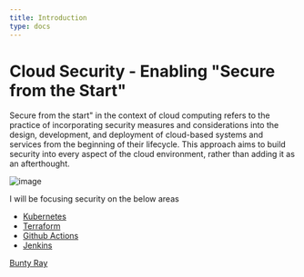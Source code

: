 ```yaml
---
title: Introduction
type: docs
---
```


# Cloud Security - Enabling "Secure from the Start"

Secure from the start" in the context of cloud computing refers to the practice of incorporating security measures and considerations into the design, development, and deployment of cloud-based systems and services from the beginning of their lifecycle. This approach aims to build security into every aspect of the cloud environment, rather than adding it as an afterthought.

![image](https://github.com/devrockstech/hugo-publish/assets/142865469/6003266c-f5fa-4b9e-82ca-3b025ff885a3)


I will be focusing security on the below areas  

- [Kubernetes](/hugo-publish/docs/kubernetes)
- [Terraform](/hugo-publish/docs/terraform)
- [Github Actions](/hugo-publish/docs/gha)
- [Jenkins](/hugo-publish/docs/jenkins)

<div class="badge-base LI-profile-badge" data-locale="en_US" data-size="medium" data-theme="dark" data-type="VERTICAL" data-vanity="bunty-ray-8b88405" data-version="v1"><a class="badge-base__link LI-simple-link" href="https://www.linkedin.com/in/bunty-ray-8b88405?trk=profile-badge">Bunty Ray</a></div>
              


